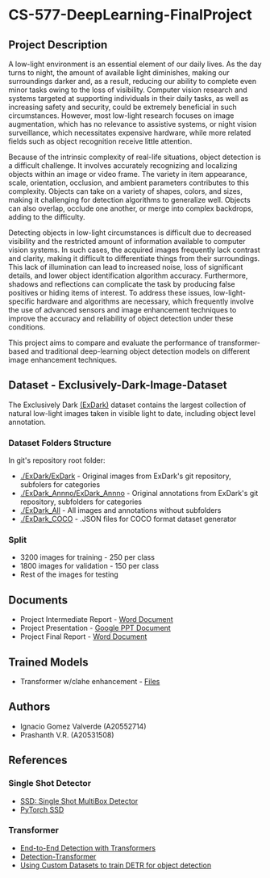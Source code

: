 # CS-577-DeepLearning-FinalProject

## Project Description
A low-light environment is an essential element of our daily lives. As the day turns to night, the amount of available light diminishes, making our surroundings darker and, as a result, reducing our ability to complete even minor tasks owing to the loss of visibility. Computer vision research and systems targeted at supporting individuals in their daily tasks, as well as increasing safety and security, could be extremely beneficial in such circumstances. However, most low-light research focuses on image augmentation, which has no relevance to assistive systems, or night vision surveillance, which necessitates expensive hardware, while more related fields such as object recognition receive little attention. 

Because of the intrinsic complexity of real-life situations, object detection is a difficult challenge. It involves accurately recognizing and localizing objects within an image or video frame. The variety in item appearance, scale, orientation, occlusion, and ambient parameters contributes to this complexity. Objects can take on a variety of shapes, colors, and sizes, making it challenging for detection algorithms to generalize well. Objects can also overlap, occlude one another, or merge into complex backdrops, adding to the difficulty. 

Detecting objects in low-light circumstances is difficult due to decreased visibility and the restricted amount of information available to computer vision systems. In such cases, the acquired images frequently lack contrast and clarity, making it difficult to differentiate things from their surroundings. This lack of illumination can lead to increased noise, loss of significant details, and lower object identification algorithm accuracy. Furthermore, shadows and reflections can complicate the task by producing false positives or hiding items of interest. To address these issues, low-light-specific hardware and algorithms are necessary, which frequently involve the use of advanced sensors and image enhancement techniques to improve the accuracy and reliability of object detection under these conditions. 

This project aims to compare and evaluate the performance of transformer-based and traditional deep-learning object detection models on different image enhancement techniques.

## Dataset - Exclusively-Dark-Image-Dataset
The Exclusively Dark [(ExDark)](https://github.com/cs-chan/Exclusively-Dark-Image-Dataset) dataset contains the largest collection of natural low-light images taken in visible light to date, including object level annotation. 
### Dataset Folders Structure
In git's repository root folder:
* [./ExDark/ExDark](https://drive.google.com/file/d/1BHmPgu8EsHoFDDkMGLVoXIlCth2dW6Yx/view?usp=sharing) - Original images from ExDark's git repository, subfolers for categories
* [./ExDark_Annno/ExDark_Annno](https://drive.google.com/file/d/1P3iO3UYn7KoBi5jiUkogJq96N6maZS1i/view?usp=sharing) - Original annotations from ExDark's git repository, subfolders for categories
* [./ExDark_All](https://drive.google.com/drive/folders/12HhqaCy_45DxXQ6t49S3_It4mKBIsFHy?usp=sharing) - All images and annotations without subfolders
* [./ExDark_COCO](https://drive.google.com/drive/folders/1sabKOSHui8G8cI4w_lLxb4outId2YV_r?usp=sharing) - .JSON files for COCO format dataset generator
### Split
* 3200 images for training - 250 per class
* 1800 images for validation - 150 per class
* Rest of the images for testing

## Documents
* Project Intermediate Report - [Word Document](https://iit0-my.sharepoint.com/personal/pvidhyaravikumar_hawk_iit_edu/Documents/DL_Intermediate%20Project%20Report.docx?d=w016b9bc6dead47829f1876795bf3bb6e&csf=1&web=1&e=LKwkTV)
* Project Presentation - [Google PPT Document](https://docs.google.com/presentation/d/1wyljypQYRHxmpP_kKwDI-fUVvFBJUGjmEKa7qZp6xbk/edit?usp=sharing)
* Project Final Report - [Word Document](https://iit0-my.sharepoint.com/personal/pvidhyaravikumar_hawk_iit_edu/Documents/OBJECT%20DETECTION%20UNDER%20LOW-LIGHTING%20CONDITIONS.docx?d=w16f0c23dae97471390d5f54b601c5b1f&csf=1&web=1&e=mkvVbQ)

## Trained Models
* Transformer w/clahe enhancement - [Files](https://drive.google.com/drive/folders/1Hms3-erIrkN-eKLadu79ESm6ndJfzO8B?usp=drive_link)

## Authors
* Ignacio Gomez Valverde (A20552714)
* Prashanth V.R. (A20531508)

## References
### Single Shot Detector
* [SSD: Single Shot MultiBox Detector](https://arxiv.org/abs/1512.02325)
* [PyTorch SSD](https://pytorch.org/hub/nvidia_deeplearningexamples_ssd/)
### Transformer
* [End-to-End Detection with Transformers](https://arxiv.org/abs/2005.12872)
* [Detection-Transformer](https://github.com/AarohiSingla/Detection-Transformer/tree/main)
* [Using Custom Datasets to train DETR for object detection](https://medium.com/@soumyajitdatta123/using-custom-datasets-to-train-detr-for-object-detection-75a6426b3f4e)
